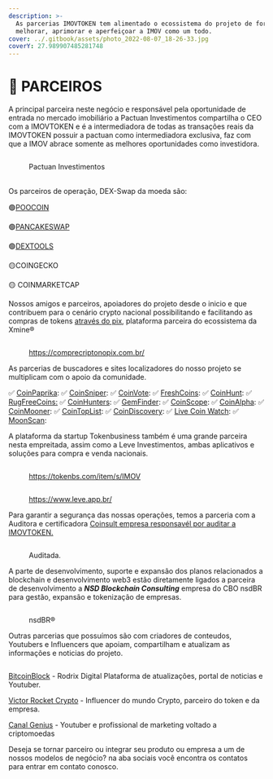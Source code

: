 ```yaml
---
description: >-
  As parcerias IMOVTOKEN tem alimentado o ecossistema do projeto de forma a
  melhorar, aprimorar e aperfeiçoar a IMOV como um todo.
cover: ../.gitbook/assets/photo_2022-08-07_18-26-33.jpg
coverY: 27.989907485281748
---
```


# 🤝 PARCEIROS

A principal parceira neste negócio e responsável pela oportunidade de entrada no mercado imobiliário a Pactuan Investimentos compartilha o CEO com a IMOVTOKEN e é a intermediadora de todas as transações reais da IMOVTOKEN possuir a pactuan como intermediadora exclusiva, faz com que a IMOV abrace somente as melhores oportunidades como investidora.

<figure><img src="../.gitbook/assets/image (10).png" alt=""><figcaption><p>Pactuan Investimentos</p></figcaption></figure>

\
Os parceiros de operação, DEX-Swap da moeda são:

<img src="../.gitbook/assets/image (9).png" alt="" data-size="line">🟢[POOCOIN](https://poocoin.app/tokens/0xb71488935ea2493a23e34bb893700edb809d1b2a)&#x20;

<img src="../.gitbook/assets/image (1) (3).png" alt="" data-size="line">🟢[PANCAKESWAP](https://pancakeswap.finance/swap?outputCurrency=0xb71488935eA2493a23E34bb893700eDB809d1B2A)

<img src="../.gitbook/assets/image (15) (2).png" alt="" data-size="line">🟢[DEXTOOLS](https://www.dextools.io/app/en/bnb/pair-explorer/0x01749640c23d353f62a06c42bf8dbde86a6db711)

<img src="../.gitbook/assets/image (15).png" alt="" data-size="line">🟡COINGECKO

<img src="../.gitbook/assets/image (6) (2).png" alt="" data-size="line">🟡 COINMARKETCAP



Nossos amigos e parceiros, apoiadores do projeto desde o inicio e que contribuem para o cenário crypto nacional possibilitando e facilitando as compras de tokens [através do pix](https://comprecriptonopix.com.br/), plataforma parceira do ecossistema da Xmine®

<figure><img src="../.gitbook/assets/image (8).png" alt=""><figcaption><p><a href="https://comprecriptonopix.com.br/">https://comprecriptonopix.com.br/</a></p></figcaption></figure>

As parcerias de buscadores e sites localizadores do nosso projeto se multiplicam com o apoio da comunidade.

✅ [CoinPaprika](https://coinpaprika.com/coin/imov-imovtoken/): ✅ [CoinSniper](https://coinsniper.net/coin/38201): ✅ [CoinVote](https://coinvote.cc/coin/Imovtoken): ✅ [FreshCoins](https://www.freshcoins.io/coins/imovtoken): ✅ [CoinHunt](https://coinhunt.cc/coin/62ff6fe05eae62233d76b17e): ✅ [RugFreeCoins:](https://www.rugfreecoins.com/details/10880) ✅ [CoinHunters](https://coinhunters.cc/tokens/Imovtoken): ✅ [GemFinder](https://gemfinder.cc/gem/10775): ✅ [CoinScope](https://www.coinscope.co/coin/imov): ✅ [CoinAlpha](https://coinalpha.app/token/0xb71488935eA2493a23E34bb893700eDB809d1B2A): ✅ [CoinMooner](https://coinmooner.com/coin/27447): ✅ [CoinTopList](https://cointoplist.net/coin/imovtoken):  ✅ [CoinDiscovery](https://coindiscovery.app/coin/imovtoken/overview): ✅ [Live Coin Watch](https://www.livecoinwatch.com/price/Imovtoken-IMOV): ✅ [MoonScan](https://moonscan.com/token/0xb71488935ea2493a23e34bb893700edb809d1b2a:bsc):&#x20;



A plataforma da startup Tokenbusiness também é uma grande parceira nesta empreitada, assim como a Leve Investimentos, ambas aplicativos e soluções para compra e venda nacionais.&#x20;

<figure><img src="../.gitbook/assets/image (8) (2).png" alt=""><figcaption><p><a href="https://tokenbs.com/item/s/IMOV">https://tokenbs.com/item/s/IMOV</a></p></figcaption></figure>

<figure><img src="../.gitbook/assets/image (3) (1).png" alt=""><figcaption><p><a href="https://www.leve.app.br/">https://www.leve.app.br/</a></p></figcaption></figure>

Para garantir a segurança das nossas operações, temos a parceria com a Auditora e certificadora [Coinsult empresa responsavél por auditar a IMOVTOKEN.](https://coinsult.net/projects/imov-token/)

<figure><img src="../.gitbook/assets/image (14).png" alt=""><figcaption><p>Auditada.</p></figcaption></figure>

A parte de desenvolvimento, suporte e expansão dos planos relacionados a blockchain e desenvolvimento web3 estão diretamente ligados a parceira de desenvolvimento a _**NSD Blockchain Consulting**_ empresa do CBO nsdBR para gestão, expansão e tokenização de empresas.&#x20;

<figure><img src="../.gitbook/assets/image (2).png" alt=""><figcaption><p>nsdBR®</p></figcaption></figure>

Outras parcerias que possuímos são com criadores de conteudos, Youtubers e Influencers que apoiam, compartilham e atualizam as informações e noticias do projeto.&#x20;

<figure><img src="../.gitbook/assets/image (6).png" alt=""><figcaption></figcaption></figure>

[BitcoinBlock](https://www.youtube.com/c/RodrixDigital) - Rodrix Digital Plataforma de atualizações, portal de noticias e Youtuber.

[Victor Rocket Crypto](https://www.youtube.com/c/VictorROCKETCripto) - Influencer do mundo Crypto, parceiro do token e da empresa.

[Canal Genius](https://www.youtube.com/c/GeniusCanal) - Youtuber e profissional de marketing voltado a criptomoedas&#x20;



Deseja se tornar parceiro ou integrar seu produto ou empresa a um de nossos modelos de negócio? na aba sociais você encontra os contatos para entrar em contato conosco.
